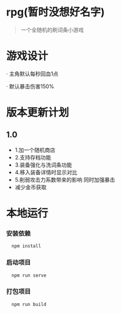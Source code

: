 # rpg(暂时没想好名字)

> 一个全随机的刷词条小游戏

# 游戏设计

  · 主角默认每秒回血1点

  · 默认暴击伤害150%  

# 版本更新计划

  1.0
  ---
  * 1.加一个随机商店
  * 2.支持存档功能
  * 3.装备强化与洗词条功能
  * 4.移入装备详情时显示对比
  * 5.削弱攻击力系数带来的影响 同时加强暴击
  * 减少金币获取

# 本地运行
### 安装依赖
```sh
  npm install
```

### 启动项目
```sh
  npm run serve
```

### 打包项目
```sh
  npm run build
```